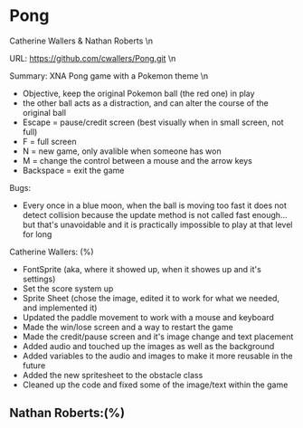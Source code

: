 # Pong
Catherine Wallers & Nathan Roberts \n

URL:  https://github.com/cwallers/Pong.git \n

Summary:  XNA Pong game with a Pokemon theme \n
 - Objective, keep the original Pokemon ball (the red one) in play
 - the other ball acts as a distraction, and can alter the course of the original ball
 - Escape = pause/credit screen (best visually when in small screen, not full)
 - F = full screen
 - N = new game, only avalible when someone has won
 - M = change the control between a mouse and the arrow keys
 - Backspace = exit the game

Bugs: 
- Every once in a blue moon, when the ball is moving too fast it does not detect collision because the update method is not called fast enough... but that's unavoidable and it is practically impossible to play at that level for long

Catherine Wallers: (%)
- FontSprite (aka, where it showed up, when it showes up and it's settings)
- Set the score system up
- Sprite Sheet (chose the image, edited it to work for what we needed, and implemented it)
- Updated the paddle movement to work with a mouse and keyboard
- Made the win/lose screen and a way to restart the game
- Made the credit/pause screen and it's image change and text placement
- Added audio and touched up the images as well as the background
- Added variables to the audio and images to make it more reusable in the future
- Added the new spritesheet to the obstacle class
- Cleaned up the code and fixed some of the image/text within the game

Nathan Roberts:(%)
- 



